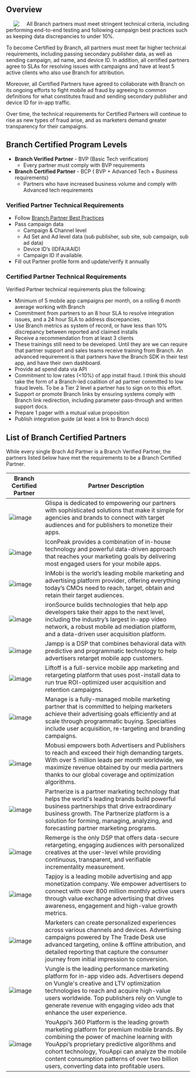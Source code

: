 ## Overview

<img align="left" style="margin:0px 20px" src="/_assets/img/pages/deep-linked-ads/cpp/cpp-logo.png">

All Branch partners must meet stringent technical criteria, including performing end-to-end testing and following campaign best practices such as keeping data discrepancies to under 10%.

To become Certified by Branch, all partners must meet far higher technical requirements, including passing secondary publisher data, as well as sending campaign, ad name, and device ID. In addition, all certified partners agree to SLAs for resolving issues with campaigns and have at least 5 active clients who also use Branch for attribution.

Moreover, all Certified Partners have agreed to collaborate with Branch on its ongoing efforts to fight mobile ad fraud by agreeing to common definitions for what constitutes fraud and sending secondary publisher and device ID for in-app traffic.

Over time, the technical requirements for Certified Partners will continue to rise as new types of fraud arise, and as marketers demand greater transparency for their campaigns.


## Branch Certified Program Levels

- **Branch Verified Partner** - BVP (Basic Tech verification)
    - Every partner must comply with BVP requirements
- **Branch Certified Partner** - BCP ( BVP + Advanced Tech + Business requirements)
    - Partners who have increased business volume and comply with Advanced tech requirements

### Verified Partner Technical Requirements

- Follow [Branch Partner Best Practices](/partner-management/branch-partner-best-practices)
- Pass campaign data
	- Campaign & Channel level
	- Ad Set and Ad level data (sub publisher, sub site, sub campaign, sub ad data)
	- Device ID’s (IDFA/AAID)
	- Campaign ID if available.
- Fill out Partner profile form and update/verify it annually

### Certified Partner Technical Requirements

Verified Partner technical requirements plus the following:

- Minimum of 5 mobile app campaigns per month, on a rolling 6 month average working with Branch
- Commitment from partners to an 8 hour SLA to resolve integration issues, and a 24 hour SLA to address discrepancies.
- Use Branch metrics as system of record, or have less than 10% discrepancy between reported and claimed installs
- Receive a recommendation from at least 3 clients
- These trainings still need to be developed. Until they are we can require that partner support and sales teams receive training from Branch. An advanced requirement is that partners have the Branch SDK in their test app, and have their own dashboard.
- Provide ad spend data via API
- Commitment to low rates (<10%) of app install fraud. I think this should take the form of a Branch-led coalition of ad partner committed to low fraud levels. To be a Tier 2 level a partner has to sign on to this effort.
- Support or promote Branch links by ensuring systems comply with Branch link redirection, including parameter pass-through and written support docs.
- Prepare 1 pager with a mutual value proposition
- Publish integration guide (at least a link to Branch docs)

## List of Branch Certified Partners

While every single Brach Ad Partner is a Branch Verified Partner, the partners listed below have met the requirements to be a Branch Certified Partner.

| **Branch Certified Partner** | **Partner Description** |
|--------------------------|---------------------|
| ![image](https://cdn.branch.io/branch-assets/ad-partner-manager/386574786681131050/LogoFile-1525821842806.png) | Glispa is dedicated to empowering our partners with sophisticated solutions that make it simple for agencies and brands to connect with target audiences and for publishers to monetize their apps. |
| ![image](https://cdn.branch.io/branch-assets/ad-partner-manager/386574786681131050/iconpeak-logo@2x-1533860504350.png) | IconPeak provides a combination of in-house technology and powerful data-driven approach that reaches your marketing goals by delivering most engaged users for your mobile apps. |
| ![image](https://cdn.branch.io/branch-assets/ad-partner-manager/386574786681131050/inmobi-1528505589405.png) | InMobi is the world’s leading mobile marketing and advertising platform provider, offering everything today’s CMOs need to reach, target, obtain and retain their target audiences. |
| ![image](https://cdn.branch.io/branch-assets/ad-partner-manager/386574786681131050/is-1528505602244.png) | ironSource builds technologies that help app developers take their apps to the next level, including the industry’s largest in-app video network, a robust mobile ad mediation platform, and a data-driven user acquisition platform. |
| ![image](https://cdn.branch.io/branch-assets/ad-partner-manager/386574786681131050/jampp-1528308771519.png) | Jampp is a DSP that combines behavioral data with predictive and programmatic technology to help advertisers retarget mobile app customers. |
| ![image](https://cdn.branch.io/branch-assets/ad-partner-manager/386574786681131050/liftoff-logo-1528505628430.png) | Liftoff is a full-service mobile app marketing and retargeting platform that uses post-install data to run true ROI-optimized user acquisition and retention campaigns. |
| ![image](https://cdn.branch.io/branch-assets/ad-partner-manager/386574786681131050/manage_owler_20160228_060330_original-1528505646105.png) | Manage is a fully-managed mobile marketing partner that is committed to helping marketers achieve their advertising goals efficiently and at scale through programmatic buying. Specialties include user acquisition, re-targeting and branding campaigns. |
| ![image](https://cdn.branch.io/branch-assets/ad-partner-manager/386574786681131050/mobusi-1528505725676.png) | Mobusi empowers both Advertisers and Publishers to reach and exceed their high demanding targets. With over  5 million leads per month worldwide, we maximize revenue obtained by our media partners thanks to our global coverage and optimization algorithms. |
| ![image](https://cdn.branch.io/branch-assets/ad-partner-manager/386574786681131050/logo-1535766590358.png) | Partnerize is a partner marketing technology that helps the world's leading brands build powerful business partnerships that drive extraordinary business growth. The Partnerize platform is a solution for forming, managing, analyzing, and forecasting partner marketing programs. |
| ![image](https://cdn.branch.io/branch-assets/ad-partner-manager/386574786681131050/remerge-1528509097381.png) | Remerge is the only DSP that offers data-secure retargeting, engaging audiences with personalized creatives at the user-level while providing continuous, transparent, and verifiable incrementality measurement. |
| ![image](https://cdn.branch.io/branch-assets/ad-partner-manager/386574786681131050/tapjoy-logo-1524796724959.png) | Tapjoy is a leading mobile advertising and app monetization company. We empower advertisers to connect with over 800 million monthly active users through value exchange advertising that drives awareness, engagement and high-value growth metrics. |
| ![image](https://cdn.branch.io/branch-assets/ad-partner-manager/386574786681131050/TTD-Logo-1528510078241.png) | Marketers can create personalized experiences across various channels and devices. Advertising campaigns powered by The Trade Desk use advanced targeting, online & offline attribution, and detailed reporting that capture the consumer journey from initial impression to conversion. |
| ![image](https://cdn.branch.io/branch-assets/ad-partner-manager/386574786681131050/Vungle-1528510860118.png) | Vungle is the leading performance marketing platform for in-app video ads. Advertisers depend on Vungle's creative and LTV optimization technologies to reach and acquire high-value users worldwide. Top publishers rely on Vungle to generate revenue with engaging video ads that enhance the user experience. |
| ![image](https://cdn.branch.io/branch-assets/ad-partner-manager/388787843096400122/youappi-1524611148376.png) | YouAppi’s 360 Platform is the leading growth marketing platform for premium mobile brands. By combining the power of machine learning with YouAppi’s proprietary predictive algorithms and cohort technology, YouAppi can analyze the mobile content consumption patterns of over two billion users, converting data into profitable users. |

